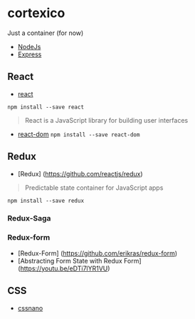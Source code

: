 # cortexico
Just a container (for now)

* [NodeJs](https://nodejs.org)
* [Express](http://expressjs.com/)


## React
* [react](https://github.com/facebook/react)

`npm install --save react`

>  React is a JavaScript library for building user interfaces

* [react-dom](https://www.npmjs.com/package/react-dom)
`npm install --save react-dom`


## Redux

* [Redux] (https://github.com/reactjs/redux)

>  Predictable state container for JavaScript apps

`npm install --save redux`

### Redux-Saga


### Redux-form
* [Redux-Form] (https://github.com/erikras/redux-form)
* [Abstracting Form State with Redux Form] (https://youtu.be/eDTi7lYR1VU)

## CSS
* [cssnano](https://github.com/ben-eb/cssnano)
